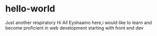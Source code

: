 # hello-world
Just another respiratory
Hi All
Eyshaamo here,i would like to learn and become proficient in web development starting with front end dev
